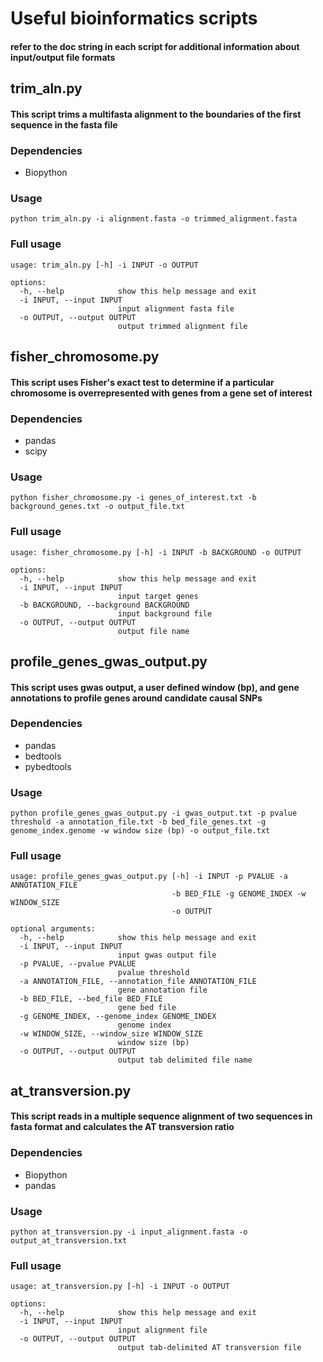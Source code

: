 # Useful bioinformatics scripts

#### refer to the doc string in each script for additional information about input/output file formats

## trim_aln.py

#### This script trims a multifasta alignment to the boundaries of the first sequence in the fasta file

### Dependencies

- Biopython

### Usage

`python trim_aln.py -i alignment.fasta -o trimmed_alignment.fasta`


### Full usage
```text
usage: trim_aln.py [-h] -i INPUT -o OUTPUT

options:
  -h, --help            show this help message and exit
  -i INPUT, --input INPUT
                        input alignment fasta file
  -o OUTPUT, --output OUTPUT
                        output trimmed alignment file
```

## fisher_chromosome.py

#### This script uses Fisher's exact test to determine if a particular chromosome is overrepresented with genes from a gene set of interest

### Dependencies

- pandas
- scipy

### Usage

`python fisher_chromosome.py -i genes_of_interest.txt -b background_genes.txt -o output_file.txt`


### Full usage
```text
usage: fisher_chromosome.py [-h] -i INPUT -b BACKGROUND -o OUTPUT

options:
  -h, --help            show this help message and exit
  -i INPUT, --input INPUT
                        input target genes
  -b BACKGROUND, --background BACKGROUND
                        input background file
  -o OUTPUT, --output OUTPUT
                        output file name
```

## profile_genes_gwas_output.py

#### This script uses gwas output, a user defined window (bp), and gene annotations to profile genes around candidate causal SNPs

### Dependencies

- pandas
- bedtools 
- pybedtools

### Usage

`python profile_genes_gwas_output.py -i gwas_output.txt -p pvalue threshold -a annotation_file.txt -b bed_file_genes.txt -g genome_index.genome -w window size (bp) -o output_file.txt`

### Full usage
```text
usage: profile_genes_gwas_output.py [-h] -i INPUT -p PVALUE -a ANNOTATION_FILE
                                    -b BED_FILE -g GENOME_INDEX -w WINDOW_SIZE
                                    -o OUTPUT

optional arguments:
  -h, --help            show this help message and exit
  -i INPUT, --input INPUT
                        input gwas output file
  -p PVALUE, --pvalue PVALUE
                        pvalue threshold
  -a ANNOTATION_FILE, --annotation_file ANNOTATION_FILE
                        gene annotation file
  -b BED_FILE, --bed_file BED_FILE
                        gene bed file
  -g GENOME_INDEX, --genome_index GENOME_INDEX
                        genome index
  -w WINDOW_SIZE, --window_size WINDOW_SIZE
                        window size (bp)
  -o OUTPUT, --output OUTPUT
                        output tab delimited file name
```

## at_transversion.py

#### This script reads in a multiple sequence alignment of two sequences in fasta format and calculates the AT transversion ratio

### Dependencies

- Biopython
- pandas

### Usage

`python at_transversion.py -i input_alignment.fasta -o output_at_transversion.txt`

### Full usage

```text
usage: at_transversion.py [-h] -i INPUT -o OUTPUT

options:
  -h, --help            show this help message and exit
  -i INPUT, --input INPUT
                        input alignment file
  -o OUTPUT, --output OUTPUT
                        output tab-delimited AT transversion file
```